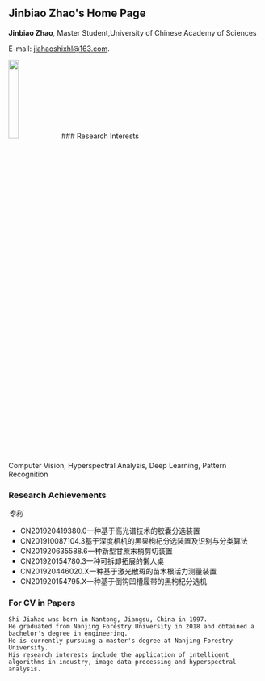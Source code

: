## Jinbiao Zhao's Home Page

**Jinbiao Zhao**, Master Student,University of Chinese Academy of Sciences

E-mail: jiahaoshixhl@163.com.

<img src="QQ图片20200721182028.jpg" width="20%">
### Research Interests

Computer Vision,  Hyperspectral Analysis, Deep Learning, Pattern Recognition

### Research Achievements
_专利_

- CN201920419380.0一种基于高光谱技术的胶囊分选装置
- CN201910087104.3基于深度相机的黑果枸杞分选装置及识别与分类算法
- CN201920635588.6一种新型甘蔗末梢剪切装置
- CN201920154780.3一种可拆卸拓展的懒人桌
- CN201920446020.X一种基于激光散斑的苗木根活力测量装置
- CN201920154795.X一种基于倒钩凹槽履带的黑枸杞分选机


### For CV in Papers
```text
Shi Jiahao was born in Nantong, Jiangsu, China in 1997. 
He graduated from Nanjing Forestry University in 2018 and obtained a bachelor's degree in engineering. 
He is currently pursuing a master's degree at Nanjing Forestry University. 
His research interests include the application of intelligent algorithms in industry, image data processing and hyperspectral analysis.
```
